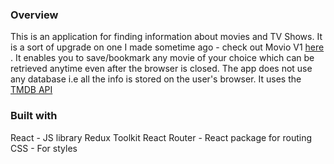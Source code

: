 ### Overview

This is an application for finding information about movies and TV Shows. It is a sort of upgrade on one I made sometime ago - check out Movio V1 [here](https://movio-webapp.netlify.app) . It enables you to save/bookmark any movie of your choice which can be retrieved anytime even after the browser is closed. The app does not use any database i.e all the info is stored on the user's browser. It uses the [TMDB API](https://developers.themoviedb.org/3/getting-started/introduction)



### Built with
React - JS library
Redux Toolkit
React Router - React package for routing
CSS - For styles

